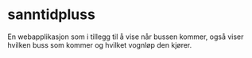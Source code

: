 sanntidpluss
============

En webapplikasjon som i tillegg til å vise når bussen kommer, også viser hvilken buss som kommer og hvilket vognløp den kjører.
